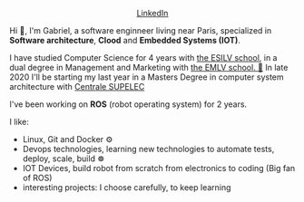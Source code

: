 <p align="center">
  <a href="https://stackoverflow.com/users/82609/sebastien-lorber">LinkedIn</a> 
</p>

Hi 👋, I'm Gabriel, a software enginneer living near Paris, specialized in **Software architecture**, **Clood** and **Embedded Systems (IOT)**.

I have studied Computer Science for 4 years with [the ESILV school](https://www.esilv.fr/en/), in a dual degree in Management and Marketing with [the EMLV school.  💼](https://www.emlv.fr/en/)
In late 2020 I'll be starting my last year in a Masters Degree in computer system architecture  with [Centrale SUPELEC](https://www.centralesupelec.fr)

I've been working on **ROS**  (robot operating system) for 2 years.

I like:
- Linux, Git and Docker  ⚙️
- Devops technologies, learning new technologies to automate tests, deploy, scale, build ☸️
- IOT Devices, build robot from scratch from electronics to coding (Big fan of ROS)
- interesting projects: I choose carefully, to keep learning
